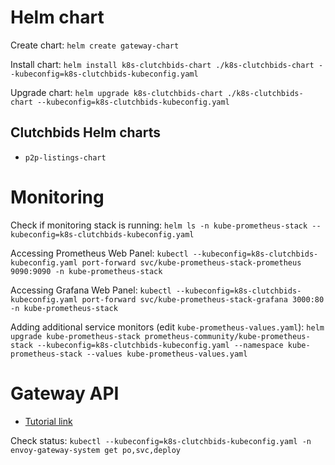 


# Helm chart

Create chart:
`helm create gateway-chart`

Install chart:
`helm install k8s-clutchbids-chart ./k8s-clutchbids-chart --kubeconfig=k8s-clutchbids-kubeconfig.yaml`

Upgrade chart:
`helm upgrade k8s-clutchbids-chart ./k8s-clutchbids-chart --kubeconfig=k8s-clutchbids-kubeconfig.yaml`

## Clutchbids Helm charts

- `p2p-listings-chart`

# Monitoring

Check if monitoring stack is running:
`helm ls -n kube-prometheus-stack --kubeconfig=k8s-clutchbids-kubeconfig.yaml`

Accessing Prometheus Web Panel:
`kubectl --kubeconfig=k8s-clutchbids-kubeconfig.yaml port-forward svc/kube-prometheus-stack-prometheus 9090:9090 -n kube-prometheus-stack`

Accessing Grafana Web Panel:
`kubectl --kubeconfig=k8s-clutchbids-kubeconfig.yaml port-forward svc/kube-prometheus-stack-grafana 3000:80 -n kube-prometheus-stack`

Adding additional service monitors (edit `kube-prometheus-values.yaml`):
`helm upgrade kube-prometheus-stack prometheus-community/kube-prometheus-stack --kubeconfig=k8s-clutchbids-kubeconfig.yaml --namespace kube-prometheus-stack --values kube-prometheus-values.yaml`

# Gateway API

- [Tutorial link](https://semaphoreci.com/blog/kubernetes-gateway-api)

Check status:
`kubectl --kubeconfig=k8s-clutchbids-kubeconfig.yaml -n envoy-gateway-system get po,svc,deploy`